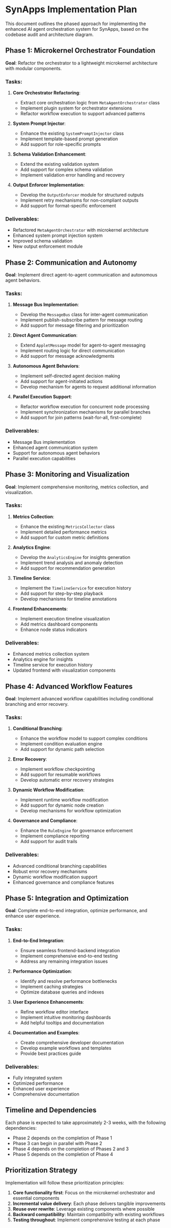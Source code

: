 # SynApps Implementation Plan

This document outlines the phased approach for implementing the enhanced AI agent orchestration system for SynApps, based on the codebase audit and architecture diagram.

## Phase 1: Microkernel Orchestrator Foundation

**Goal**: Refactor the orchestrator to a lightweight microkernel architecture with modular components.

### Tasks:

1. **Core Orchestrator Refactoring**:
   - Extract core orchestration logic from `MetaAgentOrchestrator` class
   - Implement plugin system for orchestrator extensions
   - Refactor workflow execution to support advanced patterns

2. **System Prompt Injector**:
   - Enhance the existing `SystemPromptInjector` class
   - Implement template-based prompt generation
   - Add support for role-specific prompts

3. **Schema Validation Enhancement**:
   - Extend the existing validation system
   - Add support for complex schema validation
   - Implement validation error handling and recovery

4. **Output Enforcer Implementation**:
   - Develop the `OutputEnforcer` module for structured outputs
   - Implement retry mechanisms for non-compliant outputs
   - Add support for format-specific enforcement

### Deliverables:
- Refactored `MetaAgentOrchestrator` with microkernel architecture
- Enhanced system prompt injection system
- Improved schema validation
- New output enforcement module

## Phase 2: Communication and Autonomy

**Goal**: Implement direct agent-to-agent communication and autonomous agent behaviors.

### Tasks:

1. **Message Bus Implementation**:
   - Develop the `MessageBus` class for inter-agent communication
   - Implement publish-subscribe pattern for message routing
   - Add support for message filtering and prioritization

2. **Direct Agent Communication**:
   - Extend `AppletMessage` model for agent-to-agent messaging
   - Implement routing logic for direct communication
   - Add support for message acknowledgments

3. **Autonomous Agent Behaviors**:
   - Implement self-directed agent decision making
   - Add support for agent-initiated actions
   - Develop mechanism for agents to request additional information

4. **Parallel Execution Support**:
   - Refactor workflow execution for concurrent node processing
   - Implement synchronization mechanisms for parallel branches
   - Add support for join patterns (wait-for-all, first-complete)

### Deliverables:
- Message Bus implementation
- Enhanced agent communication system
- Support for autonomous agent behaviors
- Parallel execution capabilities

## Phase 3: Monitoring and Visualization

**Goal**: Implement comprehensive monitoring, metrics collection, and visualization.

### Tasks:

1. **Metrics Collection**:
   - Enhance the existing `MetricsCollector` class
   - Implement detailed performance metrics
   - Add support for custom metric definitions

2. **Analytics Engine**:
   - Develop the `AnalyticsEngine` for insights generation
   - Implement trend analysis and anomaly detection
   - Add support for recommendation generation

3. **Timeline Service**:
   - Implement the `TimelineService` for execution history
   - Add support for step-by-step playback
   - Develop mechanisms for timeline annotations

4. **Frontend Enhancements**:
   - Implement execution timeline visualization
   - Add metrics dashboard components
   - Enhance node status indicators

### Deliverables:
- Enhanced metrics collection system
- Analytics engine for insights
- Timeline service for execution history
- Updated frontend with visualization components

## Phase 4: Advanced Workflow Features

**Goal**: Implement advanced workflow capabilities including conditional branching and error recovery.

### Tasks:

1. **Conditional Branching**:
   - Enhance the workflow model to support complex conditions
   - Implement condition evaluation engine
   - Add support for dynamic path selection

2. **Error Recovery**:
   - Implement workflow checkpointing
   - Add support for resumable workflows
   - Develop automatic error recovery strategies

3. **Dynamic Workflow Modification**:
   - Implement runtime workflow modification
   - Add support for dynamic node creation
   - Develop mechanisms for workflow optimization

4. **Governance and Compliance**:
   - Enhance the `RuleEngine` for governance enforcement
   - Implement compliance reporting
   - Add support for audit trails

### Deliverables:
- Advanced conditional branching capabilities
- Robust error recovery mechanisms
- Dynamic workflow modification support
- Enhanced governance and compliance features

## Phase 5: Integration and Optimization

**Goal**: Complete end-to-end integration, optimize performance, and enhance user experience.

### Tasks:

1. **End-to-End Integration**:
   - Ensure seamless frontend-backend integration
   - Implement comprehensive end-to-end testing
   - Address any remaining integration issues

2. **Performance Optimization**:
   - Identify and resolve performance bottlenecks
   - Implement caching strategies
   - Optimize database queries and indexes

3. **User Experience Enhancements**:
   - Refine workflow editor interface
   - Implement intuitive monitoring dashboards
   - Add helpful tooltips and documentation

4. **Documentation and Examples**:
   - Create comprehensive developer documentation
   - Develop example workflows and templates
   - Provide best practices guide

### Deliverables:
- Fully integrated system
- Optimized performance
- Enhanced user experience
- Comprehensive documentation

## Timeline and Dependencies

Each phase is expected to take approximately 2-3 weeks, with the following dependencies:

- Phase 2 depends on the completion of Phase 1
- Phase 3 can begin in parallel with Phase 2
- Phase 4 depends on the completion of Phases 2 and 3
- Phase 5 depends on the completion of Phase 4

## Prioritization Strategy

Implementation will follow these prioritization principles:

1. **Core functionality first**: Focus on the microkernel orchestrator and essential components
2. **Incremental value delivery**: Each phase delivers tangible improvements
3. **Reuse over rewrite**: Leverage existing components where possible
4. **Backward compatibility**: Maintain compatibility with existing workflows
5. **Testing throughout**: Implement comprehensive testing at each phase

